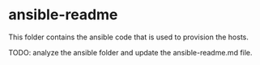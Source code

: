 # ansible-readme

This folder contains the ansible code that is used to provision the hosts.

TODO: analyze the ansible folder and update the ansible-readme.md file.

